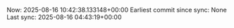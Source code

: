 Now: 2025-08-16 10:42:38.133148+00:00 Earliest commit since sync: None Last sync: 2025-08-16 04:43:19+00:00
